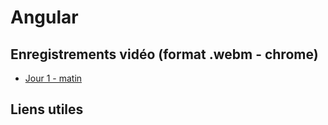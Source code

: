 # Angular

## Enregistrements vidéo (format .webm - chrome)
- [Jour 1 - matin](https://opusidea-training.s3.eu-west-3.amazonaws.com/divers/demo/2023-06-21-angular-j1-am.webm)

## Liens utiles